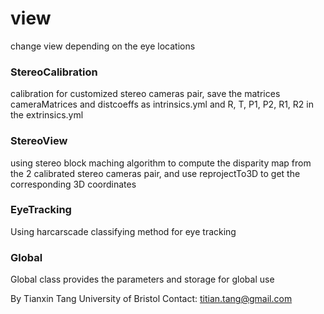 view
====

change view depending on the eye locations

### StereoCalibration
calibration for customized stereo cameras pair,
save the matrices cameraMatrices and distcoeffs as intrinsics.yml 
and R, T, P1, P2, R1, R2 in the extrinsics.yml

### StereoView
using stereo block maching algorithm to compute the disparity map from 
the 2 calibrated stereo cameras pair, and use reprojectTo3D to get the 
corresponding 3D coordinates

### EyeTracking
Using harcarscade classifying method for eye tracking


### Global
Global class provides the parameters and storage for global use

By Tianxin Tang
University of Bristol
Contact: titian.tang@gmail.com